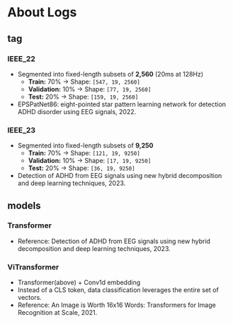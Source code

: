 # About Logs

## tag

### IEEE_22

- Segmented into fixed-length subsets of **2,560** (20ms at 128Hz) 
  - **Train:** 70% → Shape: `[547, 19, 2560]`  
  - **Validation:** 10% → Shape: `[77, 19, 2560]`  
  - **Test:** 20% → Shape: `[159, 19, 2560]`
- EPSPatNet86: eight-pointed star pattern learning network for detection ADHD disorder using EEG signals, 2022.

### IEEE_23

- Segmented into fixed-length subsets of **9,250**
  - **Train:** 70% → Shape: `[121, 19, 9250]`  
  - **Validation:** 10% → Shape: `[17, 19, 9250]`  
  - **Test:** 20% → Shape: `[36, 19, 9250]` 
- Detection of ADHD from EEG signals using new hybrid decomposition and deep learning techniques, 2023.

## models

### Transformer

- Reference: Detection of ADHD from EEG signals using new hybrid decomposition and deep learning techniques, 2023.

### ViTransformer

- Transformer(above) + Conv1d embedding
- Instead of a CLS token, data classification leverages the entire set of vectors.
- Reference: An Image is Worth 16x16 Words: Transformers for Image Recognition at Scale, 2021.
